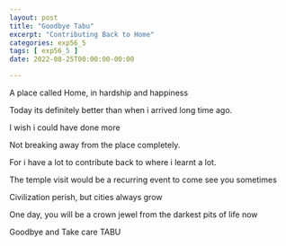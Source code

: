 ```yaml
---
layout: post
title: "Goodbye Tabu"
excerpt: "Contributing Back to Home"
categories: exp56_5
tags: [ exp56_5 ]
date: 2022-08-25T00:00:00-00:00

---
```


A place called Home, in hardship and happiness

Today its definitely better than when i arrived long time ago. 

I wish i could have done more

Not breaking away from the place completely.

For i have a lot to contribute back to where i learnt a lot.

The temple visit would be a recurring event to come see you sometimes

Civilization perish, but cities always grow 

One day, you will be a crown jewel from the darkest pits of life now

Goodbye and Take care TABU